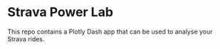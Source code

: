 # Strava Power Lab

This repo contains a Plotly Dash app that can be used to analyse your Strava rides.
